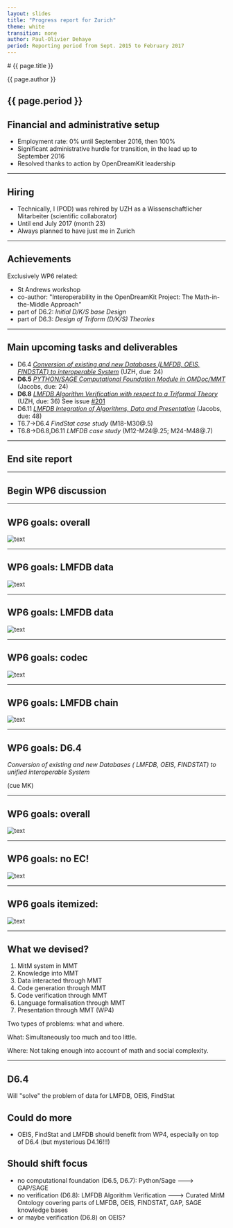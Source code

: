 ```yaml
---
layout: slides
title: "Progress report for Zurich"
theme: white
transition: none
author: Paul-Olivier Dehaye
period: Reporting period from Sept. 2015 to February 2017
---
```


<section data-markdown data-separator="^---\n" data-separator-vertical="^--\n">
# {{ page.title }}

{{ page.author }}

{{ page.period }}
---
## Financial and administrative setup

- Employment rate:     0% until September 2016, then 100%
- Significant administrative hurdle for transition, in the lead up to September 2016 
- Resolved thanks to action by OpenDreamKit leadership

---
## Hiring

- Technically, I (POD) was rehired by UZH as a Wissenschaftlicher Mitarbeiter (scientific collaborator)
- Until end July 2017 (month 23)
- Always planned to have just me in Zurich

---
## Achievements

Exclusively WP6 related:
- St Andrews workshop
- co-author: "Interoperability in the OpenDreamKit Project: The Math-in-the-Middle Approach" 
- part of D6.2: *Initial D/K/S base Design* 
- part of D6.3: *Design of Triform (D/K/S) Theories*

---
## Main upcoming tasks and deliverables

- D6.4 [*Conversion of existing and new Databases (LMFDB, OEIS, FINDSTAT) to interoperable System*](https://github.com/OpenDreamKit/OpenDreamKit/issues/138) (UZH, due: 24)
- **D6.5** [*PYTHON/SAGE Computational Foundation Module in OMDoc/MMT*](https://github.com/OpenDreamKit/OpenDreamKit/issues/139) (Jacobs, due: 24)
- **D6.8** [*LMFDB Algorithm Verification with respect to a Triformal Theory*](https://github.com/OpenDreamKit/OpenDreamKit/issues/142) (UZH, due: 36) See issue [#201](https://github.com/OpenDreamKit/OpenDreamKit/issues/201)
- D6.11 [*LMFDB Integration of Algorithms, Data and Presentation*](https://github.com/OpenDreamKit/OpenDreamKit/issues/135) (Jacobs, due: 48)
- T6.7->D6.4 *FindStat case study* (M18-M30@.5)
- T6.8->D6.8,D6.11 *LMFDB case study* (M12-M24@.25; M24-M48@.7)

---

# End site report

---

# Begin WP6 discussion

---
## WP6 goals: overall

![text](WP6_overall.jpg)

---
## WP6 goals: LMFDB data

![text](WP6_LMFDB_data_01.jpg)

---
## WP6 goals: LMFDB data

![text](WP6_LMFDB_data_02.jpg)

---
## WP6 goals: codec

![text](WP6_LMFDB_codec.jpg)

---
## WP6 goals: LMFDB chain

![text](WP6_LMFDB_chain.jpg)

---
## WP6 goals: D6.4 

*Conversion of existing and new Databases ( LMFDB, OEIS, FINDSTAT) to unified interoperable System*

(cue MK)

---
## WP6 goals: overall

![text](WP6_overall.jpg)

---
## WP6 goals: no EC!

![text](WP6_overall_no_EC.jpg)

---
## WP6 goals itemized: 

![text](WP6_overall_numbered.jpg)

---
## What we devised?

 1. MitM system in MMT 
 1. Knowledge into MMT
 1. Data interacted through MMT
 1. Code generation through MMT
 1. Code verification through MMT
 1. Language formalisation through MMT
 1. Presentation through MMT (WP4)

Two types of problems: what and where. 

What: Simultaneously too much and too little. 

Where: Not taking enough into account of math and social complexity. 

---
## D6.4
Will "solve" the problem of data for LMFDB, OEIS, FindStat

## Could do more

 - OEIS, FindStat and LMFDB should benefit from WP4, especially on top of D6.4 (but mysterious D4.16!!!)

## Should shift focus

 - no computational foundation (D6.5, D6.7): Python/Sage ---> GAP/SAGE
 - no verification (D6.8): LMFDB Algorithm Verification ---> Curated MitM Ontology covering parts of LMFDB, OEIS, FINDSTAT, GAP, SAGE knowledge bases
 - or maybe verification (D6.8) on OEIS?

</section>
